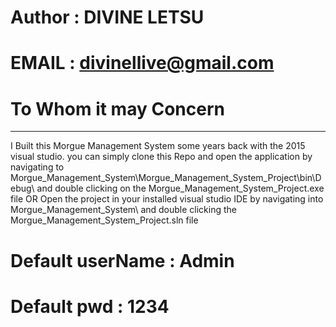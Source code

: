 # Author : DIVINE LETSU

# EMAIL : divinellive@gmail.com

# To Whom it may Concern
-------------------------------
I Built this Morgue Management System some years back with the 2015 visual studio. you can simply clone this Repo and open the application by navigating to Morgue_Management_System\Morgue_Management_System_Project\bin\Debug\ and double clicking on the Morgue_Management_System_Project.exe file OR Open the project in your installed visual studio IDE by navigating into Morgue_Management_System\ and double clicking the Morgue_Management_System_Project.sln file
# Default userName : Admin
# Default pwd : 1234
